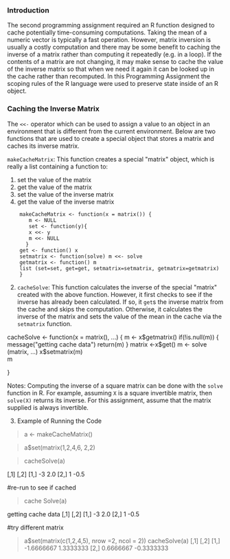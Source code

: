 ### Introduction
The second programming assignment required an R function designed to
cache potentially time-consuming computations.  Taking the mean of a numeric vector is typically a fast
operation.  However, matrix inversion is usually a costly computation and there may be some
benefit to caching the inverse of a matrix rather than computing it repeatedly (e.g.
in a loop).  If the contents of a matrix are not changing, it may make
sense to cache the value of the inverse matrix so that when we need it again it
can be looked up in the cache rather than recomputed. In this
Programming Assignment the scoping rules of the R language were used
to preserve state inside of an R object.

### Caching the Inverse Matrix

The `<<-` operator which can be used to
assign a value to an object in an environment that is different from the
current environment. Below are two functions that are used to create a
special object that stores a matrix and caches its inverse matrix.

`makeCacheMatrix`: This function creates a special "matrix" object, which is
really a list containing a function to:

1.  set the value of the matrix
2.  get the value of the matrix
3.  set the value of the inverse matrix
4.  get the value of the inverse matrix

```
    makeCacheMatrix <- function(x = matrix()) {
       m <- NULL
       set <- function(y){
       x <<- y
       m <<- NULL
      }
    get <- function() x  
    setmatrix <- function(solve) m <<- solve
    getmatrix <- function() m
    list (set=set, get=get, setmatrix=setmatrix, getmatrix=getmatrix)
    }
```

2.  `cacheSolve`: This function calculates the inverse of the special "matrix"
created with the above function. However, it first checks to see if the
inverse has already been calculated. If so, it `get`s the inverse matrix from the
cache and skips the computation. Otherwise, it calculates the inverse of
the matrix and sets the value of the mean in the cache via the `setmatrix`
function.

<!-- -->

  cacheSolve <- function(x = matrix(), ...) {
  m <- x$getmatrix()
  if(!is.null(m)) {
    message("getting cache data")
    return(m)
  }
  matrix <-x$get()
  m <- solve (matrix, ...)
  x$setmatrix(m)  
  m

}

<!-- -->

Notes: Computing the inverse of a square matrix can be done with the `solve`
function in R. For example, assuming `X` is a square invertible matrix, then
`solve(X)` returns its inverse. For this assignment, assume that the matrix supplied is always
invertible.

3.  Example of Running the Code
<!-- -->

>a <- makeCacheMatrix()

>a$set(matrix(1,2,4,6, 2,2)

>cacheSolve(a)

 [,1] [,2]
[1,]   -3  2.0
[2,]    1 -0.5

#re-run to see if cached 
>cache Solve(a)

getting cache data
     [,1] [,2]
[1,]   -3  2.0
[2,]    1 -0.5

#try different matrix
> a$set(matrix(c(1,2,4,5), nrow =2, ncol = 2))
> cacheSolve(a)
           [,1]       [,2]
[1,] -1.6666667  1.3333333
[2,]  0.6666667 -0.3333333

<!-- -->







